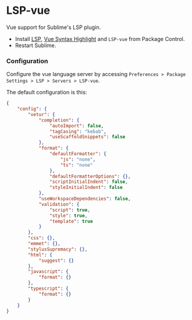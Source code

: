 # LSP-vue

Vue support for Sublime's LSP plugin.

* Install [LSP](https://packagecontrol.io/packages/LSP), [Vue Syntax Highlight](https://packagecontrol.io/packages/Vue%20Syntax%20Highlight) and `LSP-vue` from Package Control.
* Restart Sublime.

### Configuration

Configure the vue language server by accessing `Preferences > Package Settings > LSP > Servers > LSP-vue`.

The default configuration is this:

```json
{
	"config": {
		"vetur": {
			"completion": {
				"autoImport": false,
				"tagCasing": "kebab",
				"useScaffoldSnippets": false
			},
			"format": {
				"defaultFormatter": {
					"js": "none",
					"ts": "none"
				},
				"defaultFormatterOptions": {},
				"scriptInitialIndent": false,
				"styleInitialIndent": false
			},
			"useWorkspaceDependencies": false,
			"validation": {
				"script": true,
				"style": true,
				"template": true
			}
		},
		"css": {},
		"emmet": {},
		"stylusSupremacy": {},
		"html": {
			"suggest": {}
		},
		"javascript": {
			"format": {}
		},
		"typescript": {
			"format": {}
		}
	}
}
```
